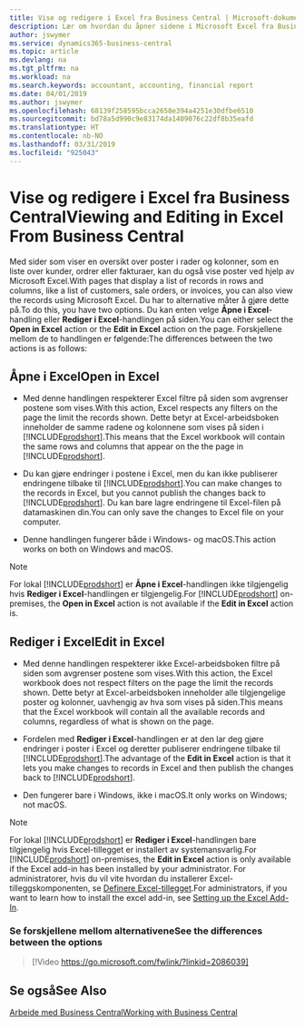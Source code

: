 ```yaml
---
title: Vise og redigere i Excel fra Business Central | Microsoft-dokumenter
description: Lær om hvordan du åpner sidene i Microsoft Excel fra Business Central for bedre dataanalyser.
author: jswymer
ms.service: dynamics365-business-central
ms.topic: article
ms.devlang: na
ms.tgt_pltfrm: na
ms.workload: na
ms.search.keywords: accountant, accounting, financial report
ms.date: 04/01/2019
ms.author: jswymer
ms.openlocfilehash: 68139f258595bcca2658e394a4251e30dfbe6510
ms.sourcegitcommit: bd78a5d990c9e83174da1409076c22df8b35eafd
ms.translationtype: HT
ms.contentlocale: nb-NO
ms.lasthandoff: 03/31/2019
ms.locfileid: "925043"
---
```

# <a name="viewing-and-editing-in-excel-from-business-central"></a><span data-ttu-id="dac23-103">Vise og redigere i Excel fra Business Central</span><span class="sxs-lookup"><span data-stu-id="dac23-103">Viewing and Editing in Excel From Business Central</span></span> 

<span data-ttu-id="dac23-104">Med sider som viser en oversikt over poster i rader og kolonner, som en liste over kunder, ordrer eller fakturaer, kan du også vise poster ved hjelp av Microsoft Excel.</span><span class="sxs-lookup"><span data-stu-id="dac23-104">With pages that display a list of records in rows and columns, like a list of customers, sale orders, or invoices, you can also view the records using Microsoft Excel.</span></span> <span data-ttu-id="dac23-105">Du har to alternative måter å gjøre dette på.</span><span class="sxs-lookup"><span data-stu-id="dac23-105">To do this, you have two options.</span></span> <span data-ttu-id="dac23-106">Du kan enten velge **Åpne i Excel**-handling eller **Rediger i Excel**-handlingen på siden.</span><span class="sxs-lookup"><span data-stu-id="dac23-106">You can either select the **Open in Excel** action or the **Edit in Excel** action on the page.</span></span> <span data-ttu-id="dac23-107">Forskjellene mellom de to handlingen er følgende:</span><span class="sxs-lookup"><span data-stu-id="dac23-107">The differences between the two actions is as follows:</span></span>  

## <a name="open-in-excel"></a><span data-ttu-id="dac23-108">Åpne i Excel</span><span class="sxs-lookup"><span data-stu-id="dac23-108">Open in Excel</span></span>

-    <span data-ttu-id="dac23-109">Med denne handlingen respekterer Excel filtre på siden som avgrenser postene som vises.</span><span class="sxs-lookup"><span data-stu-id="dac23-109">With this action, Excel respects any filters on the page the limit the records shown.</span></span> <span data-ttu-id="dac23-110">Dette betyr at Excel-arbeidsboken inneholder de samme radene og kolonnene som vises på siden i [!INCLUDE[prodshort](includes/prodshort.md)].</span><span class="sxs-lookup"><span data-stu-id="dac23-110">This means that the Excel workbook will contain the same rows and columns that appear on the the page in [!INCLUDE[prodshort](includes/prodshort.md)].</span></span>

-    <span data-ttu-id="dac23-111">Du kan gjøre endringer i postene i Excel, men du kan ikke publiserer endringene tilbake til [!INCLUDE[prodshort](includes/prodshort.md)].</span><span class="sxs-lookup"><span data-stu-id="dac23-111">You can make changes to the records in Excel, but you cannot publish the changes back to [!INCLUDE[prodshort](includes/prodshort.md)].</span></span> <span data-ttu-id="dac23-112">Du kan bare lagre endringene til Excel-filen på datamaskinen din.</span><span class="sxs-lookup"><span data-stu-id="dac23-112">You can only save the changes to Excel file on your computer.</span></span> 

-    <span data-ttu-id="dac23-113">Denne handlingen fungerer både i Windows- og macOS.</span><span class="sxs-lookup"><span data-stu-id="dac23-113">This action works on both on Windows and macOS.</span></span> 

>[!NOTE]
><span data-ttu-id="dac23-114">For lokal [!INCLUDE[prodshort](includes/prodshort.md)] er **Åpne i Excel**-handlingen ikke tilgjengelig hvis **Rediger i Excel**-handlingen er tilgjengelig.</span><span class="sxs-lookup"><span data-stu-id="dac23-114">For [!INCLUDE[prodshort](includes/prodshort.md)] on-premises, the **Open in Excel** action is not available if the **Edit in Excel** action is.</span></span>

## <a name="edit-in-excel"></a><span data-ttu-id="dac23-115">Rediger i Excel</span><span class="sxs-lookup"><span data-stu-id="dac23-115">Edit in Excel</span></span>

-    <span data-ttu-id="dac23-116">Med denne handlingen respekterer ikke Excel-arbeidsboken filtre på siden som avgrenser postene som vises.</span><span class="sxs-lookup"><span data-stu-id="dac23-116">With this action, the Excel workbook does not respect filters on the page the limit the records shown.</span></span> <span data-ttu-id="dac23-117">Dette betyr at Excel-arbeidsboken inneholder alle tilgjengelige poster og kolonner, uavhengig av hva som vises på siden.</span><span class="sxs-lookup"><span data-stu-id="dac23-117">This means that the Excel workbook will contain all the available records and columns, regardless of what is shown on the page.</span></span> 

-    <span data-ttu-id="dac23-118">Fordelen med **Rediger i Excel**-handlingen er at den lar deg gjøre endringer i poster i Excel og deretter publiserer endringene tilbake til [!INCLUDE[prodshort](includes/prodshort.md)].</span><span class="sxs-lookup"><span data-stu-id="dac23-118">The advantage of the **Edit in Excel** action is that it lets you make changes to records in Excel and then publish the changes back to [!INCLUDE[prodshort](includes/prodshort.md)].</span></span>

-    <span data-ttu-id="dac23-119">Den fungerer bare i Windows, ikke i macOS.</span><span class="sxs-lookup"><span data-stu-id="dac23-119">It only works on Windows; not macOS.</span></span>

>[!NOTE]
><span data-ttu-id="dac23-120">For lokal [!INCLUDE[prodshort](includes/prodshort.md)] er **Rediger i Excel**-handlingen bare tilgjengelig hvis Excel-tillegget er installert av systemansvarlig.</span><span class="sxs-lookup"><span data-stu-id="dac23-120">For [!INCLUDE[prodshort](includes/prodshort.md)] on-premises, the **Edit in Excel** action is only available if the Excel add-in has been installed by your administrator.</span></span> <span data-ttu-id="dac23-121">For administratorer, hvis du vil vite hvordan du installerer Excel-tilleggskomponenten, se [Definere Excel-tillegget](https://docs.microsoft.com/en-us/dynamics365/business-central/dev-itpro/administration/configuring-excel-addin).</span><span class="sxs-lookup"><span data-stu-id="dac23-121">For administrators, if you want to learn how to install the excel add-in, see [Setting up the Excel Add-In](https://docs.microsoft.com/en-us/dynamics365/business-central/dev-itpro/administration/configuring-excel-addin).</span></span>

### <a name="see-the-differences-between-the-options"></a><span data-ttu-id="dac23-122">Se forskjellene mellom alternativene</span><span class="sxs-lookup"><span data-stu-id="dac23-122">See the differences between the options</span></span> 
> [!Video https://go.microsoft.com/fwlink/?linkid=2086039]

## <a name="see-also"></a><span data-ttu-id="dac23-123">Se også</span><span class="sxs-lookup"><span data-stu-id="dac23-123">See Also</span></span>
[<span data-ttu-id="dac23-124">Arbeide med Business Central</span><span class="sxs-lookup"><span data-stu-id="dac23-124">Working with Business Central</span></span>](ui-work-product.md)  
